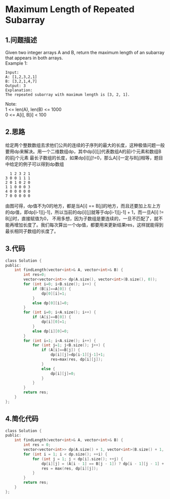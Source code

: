 Maximum Length of Repeated Subarray
===

1.问题描述
---

Given two integer arrays A and B, return the maximum length of an subarray that appears in both arrays.<br>
Example 1:

```
Input:
A: [1,2,3,2,1]
B: [3,2,1,4,7]
Output: 3
Explanation: 
The repeated subarray with maximum length is [3, 2, 1].
```

Note:<br>
1 <= len(A), len(B) <= 1000<br>
0 <= A[i], B[i] < 100<br>

2.思路
---

给定两个整数数组去求他们公共的连续的子序列的最大的长度，这种极值问题一般要用dp来解决。用一个二维数组dp，其中dp[i][j]代表数组A的前i个元素和数组B的前j个元素
最长子数组的长度，如果dp[i][j]!=0，那么A[i]一定与B[j]相等，题目中给定的例子可以得到dp数组

```
  1 2 3 2 1
3 0 0 1 1 1
2 0 1 0 2 0
1 1 0 0 0 3
4 0 0 0 0 0 
7 0 0 0 0 0
```

由图可得，dp值不为0的地方，都是当A[i] == B[j]的地方，而且还要加上左上方的dp值，即dp[i-1][j-1]，所以当前的dp[i][j]就等于dp[i-1][j-1] + 1，而一旦A[i] != B[j]时，直接赋值为0，
不用多想，因为子数组是要连续的，一旦不匹配了，就不能再增加长度了。我们每次算出一个dp值，都要用来更新结果res，这样就能得到最长相同子数组的长度了。

3.代码
---

```c
class Solution {
public:
    int findLength(vector<int>& A, vector<int>& B) {
        int res=0;
        vector<vector<int>> dp(A.size(), vector<int>(B.size(), 0));
        for (int i=0; i<B.size(); i++) {
            if (B[i]==A[0]) {
                dp[0][i]=1;
            }
            else dp[0][i]=0;
        }
        for (int i=0; i<A.size(); i++) {
            if (A[i]==B[0]) {
                dp[i][0]=1;
            }
            else dp[i][0]=0;
        }
        for (int i=1; i<A.size(); i++) {
            for (int j=1; j<B.size(); j++) {
                if (A[i]==B[j]) {
                    dp[i][j]=dp[i-1][j-1]+1;
                    res=max(res, dp[i][j]);
                }
                else {
                    dp[i][j]=0;
                }
            }
        }
        return res;
    }
};
```

4.简化代码
---

```c
class Solution {
public:
    int findLength(vector<int>& A, vector<int>& B) {
        int res = 0;
        vector<vector<int>> dp(A.size() + 1, vector<int>(B.size() + 1, 0));
        for (int i = 1; i < dp.size(); ++i) {
            for (int j = 1; j < dp[i].size(); ++j) {
                dp[i][j] = (A[i - 1] == B[j - 1]) ? dp[i - 1][j - 1] + 1 : 0;
                res = max(res, dp[i][j]);
            }
        }
        return res;
    }
};
```
